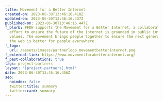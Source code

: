 ```yaml
---
title: Movement for a Better Internet
created-on: 2023-06-30T13:46:16.418Z
updated-on: 2023-06-30T13:46:16.437Z
published-on: 2023-06-30T13:46:16.447Z
f_blurb: FFDW supports the Movement for a Better Internet, a collaborative
  effort to ensure the future of the internet is grounded in public interest
  values. The movement brings people together to ensure the next generation of
  the web is better for people everywhere.
f_logo:
  url: /assets/images/partnerlogo_movementbetterinternet.png
f_external-link: https://www.movementforabetterinternet.org/
f_past-collaborations: true
tags: project-partners
layout: "[project-partners].html"
date: 2023-06-30T13:46:16.456Z
seo:
  noindex: false
  twitter:title: summary
  twitter:card: summary
---
```

